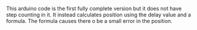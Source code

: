 This arduino code is the first fully complete version but it does not have step counting in it. It instead calculates position using the delay value and a formula. The formula causes there o be a small error in the position.

